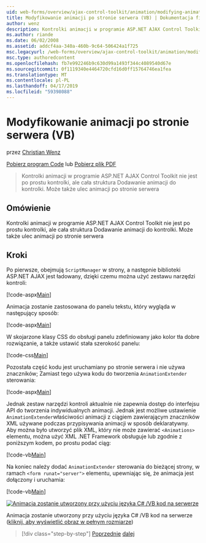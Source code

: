 ```yaml
---
uid: web-forms/overview/ajax-control-toolkit/animation/modifying-animations-from-the-server-side-vb
title: Modyfikowanie animacji po stronie serwera (VB) | Dokumentacja firmy Microsoft
author: wenz
description: Kontrolki animacji w programie ASP.NET AJAX Control Toolkit nie jest po prostu kontrolki, ale cała struktura Dodawanie animacji do kontrolki. Animacje mogą również...
ms.author: riande
ms.date: 06/02/2008
ms.assetid: addcf4aa-340a-460b-9c64-506424a1f725
msc.legacyurl: /web-forms/overview/ajax-control-toolkit/animation/modifying-animations-from-the-server-side-vb
msc.type: authoredcontent
ms.openlocfilehash: fb7e992246b9c630d99a1493f344c4089540d67e
ms.sourcegitcommit: 0f1119340e4464720cfd16d0ff15764746ea1fea
ms.translationtype: MT
ms.contentlocale: pl-PL
ms.lasthandoff: 04/17/2019
ms.locfileid: "59398088"
---
```

# <a name="modifying-animations-from-the-server-side-vb"></a>Modyfikowanie animacji po stronie serwera (VB)

przez [Christian Wenz](https://github.com/wenz)

[Pobierz program Code](http://download.microsoft.com/download/f/9/a/f9a26acd-8df4-4484-8a18-199e4598f411/Animation9.vb.zip) lub [Pobierz plik PDF](http://download.microsoft.com/download/6/7/1/6718d452-ff89-4d3f-a90e-c74ec2d636a3/animation9VB.pdf)

> Kontrolki animacji w programie ASP.NET AJAX Control Toolkit nie jest po prostu kontrolki, ale cała struktura Dodawanie animacji do kontrolki. Może także ulec animacji po stronie serwera


## <a name="overview"></a>Omówienie

Kontrolki animacji w programie ASP.NET AJAX Control Toolkit nie jest po prostu kontrolki, ale cała struktura Dodawanie animacji do kontrolki. Może także ulec animacji po stronie serwera

## <a name="steps"></a>Kroki

Po pierwsze, obejmują `ScriptManager` w strony, a następnie biblioteki ASP.NET AJAX jest ładowany, dzięki czemu można użyć zestawu narzędzi kontroli:

[!code-aspx[Main](modifying-animations-from-the-server-side-vb/samples/sample1.aspx)]

Animacja zostanie zastosowana do panelu tekstu, który wygląda w następujący sposób:

[!code-aspx[Main](modifying-animations-from-the-server-side-vb/samples/sample2.aspx)]

W skojarzone klasy CSS do obsługi panelu zdefiniowany jako kolor tła dobre rozwiązanie, a także ustawić stała szerokość panelu:

[!code-css[Main](modifying-animations-from-the-server-side-vb/samples/sample3.css)]

Pozostała część kodu jest uruchamiany po stronie serwera i nie używa znaczników; Zamiast tego używa kodu do tworzenia `AnimationExtender` sterowania:

[!code-aspx[Main](modifying-animations-from-the-server-side-vb/samples/sample4.aspx)]

Jednak zestaw narzędzi kontroli aktualnie nie zapewnia dostęp do interfejsu API do tworzenia indywidualnych animacji. Jednak jest możliwe ustawienie `AnimationExtender`właściwości animacji z ciągiem zawierającym znaczników XML używane podczas przypisywania animacji w sposób deklaratywny. Aby można było utworzyć plik XML, który nie może zawierać `<Animations>` elementu, można użyć XML .NET Framework obsługuje lub zgodnie z poniższym kodem, po prostu podać ciąg:

[!code-vb[Main](modifying-animations-from-the-server-side-vb/samples/sample5.vb)]

Na koniec należy dodać `AnimationExtender` sterowania do bieżącej strony, w ramach `<form runat="server">` elementu, upewniając się, że animacja jest dołączony i uruchamia:

[!code-vb[Main](modifying-animations-from-the-server-side-vb/samples/sample6.vb)]


[![Animacja zostanie utworzony przy użyciu języka C# /VB kod na serwerze](modifying-animations-from-the-server-side-vb/_static/image2.png)](modifying-animations-from-the-server-side-vb/_static/image1.png)

Animacja zostanie utworzony przy użyciu języka C# /VB kod na serwerze ([kliknij, aby wyświetlić obraz w pełnym rozmiarze](modifying-animations-from-the-server-side-vb/_static/image3.png))

> [!div class="step-by-step"]
> [Poprzednie](triggering-an-animation-in-another-control-vb.md)
> [dalej](executing-animations-using-client-side-code-vb.md)
